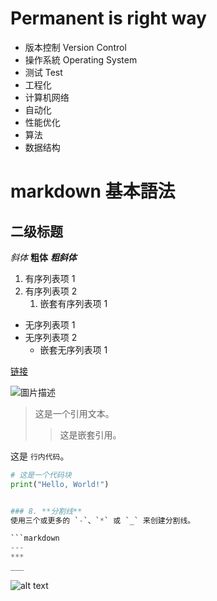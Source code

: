 # Permanent is right way

- 版本控制 Version Control
- 操作系統 Operating System
- 测试 Test
- 工程化
- 计算机网络
- 自动化
- 性能优化
- 算法
- 数据结构

# markdown 基本語法

## 二级标题

_斜体_
**粗体**
**_粗斜体_**

1. 有序列表项 1
2. 有序列表项 2
   1. 嵌套有序列表项 1

- 无序列表项 1
- 无序列表项 2
  - 嵌套无序列表项 1

[链接](https://example.com)

![圖片描述](https://example.com/image.png)

> 这是一个引用文本。
>
> > 这是嵌套引用。

这是 `行内代码`。

````python
# 这是一个代码块
print("Hello, World!")


### 8. **分割线**
使用三个或更多的 `-`、`*` 或 `_` 来创建分割线。

```markdown
---
***
___
````

![alt text](image.png)
